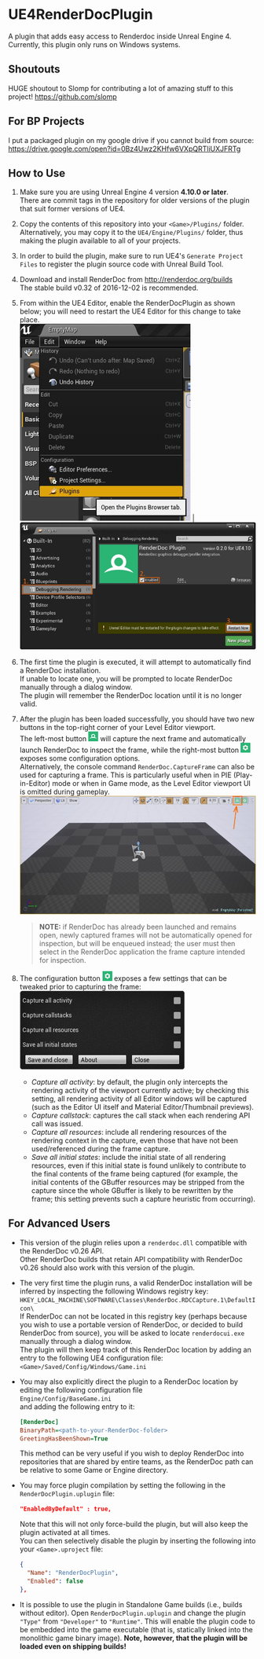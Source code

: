 UE4RenderDocPlugin
==================

A plugin that adds easy access to Renderdoc inside Unreal Engine 4.  
Currently, this plugin only runs on Windows systems.

Shoutouts
----------

HUGE shoutout to Slomp for contributing a lot of amazing stuff to this project!
https://github.com/slomp

For BP Projects
---------------
I put a packaged plugin on my google drive if you cannot build from source:
https://drive.google.com/open?id=0Bz4Uwz2KHfw6VXpQRTliUXJFRTg

How to Use
----------

1. Make sure you are using Unreal Engine 4 version **4.10.0 or later**.  
   There are commit tags in the repository for older versions of the plugin that suit former versions of UE4.

2. Copy the contents of this repository into your `<Game>/Plugins/` folder.  
   Alternatively, you may copy it to the `UE4/Engine/Plugins/` folder, thus making the plugin available to all of your projects.

3. In order to build the plugin, make sure to run UE4's `Generate Project Files` to register the plugin source code with Unreal Build Tool.

4. Download and install RenderDoc from http://renderdoc.org/builds  
   The stable build v0.32 of 2016-12-02 is recommended.

5. From within the UE4 Editor, enable the RenderDocPlugin as shown below; you will need to restart the UE4 Editor for this change to take place.  
   ![](doc/img/howto-plugin_menu.jpg) | ![](doc/img/howto-enable.jpg)

6. The first time the plugin is executed, it will attempt to automatically find a RenderDoc installation.  
   If unable to locate one, you will be prompted to locate RenderDoc manually through a dialog window.  
   The plugin will remember the RenderDoc location until it is no longer valid.

7. After the plugin has been loaded successfully, you should have two new buttons in the top-right corner of your Level Editor viewport.  
The left-most button ![](RenderDocPlugin/Resources/Icon20.png) will capture the next frame and automatically launch RenderDoc to inspect the frame, while the right-most button ![](RenderDocPlugin/Resources/SettingsIcon20.png) exposes some configuration options.  
Alternatively, the console command `RenderDoc.CaptureFrame` can also be used for capturing a frame. This is particularly useful when in PIE (Play-in-Editor) mode or when in Game mode, as the Level Editor viewport UI is omitted during gameplay.  
   ![](doc/img/howto-capture.jpg)  
   > **NOTE:** if RenderDoc has already been launched and remains open, newly captured frames will not be automatically opened for inspection, but will be enqueued instead; the user must then select in the RenderDoc application the frame capture intended for inspection.  

8. The configuration button ![](RenderDocPlugin/Resources/SettingsIcon20.png) exposes a few settings that can be tweaked prior to capturing the frame:  
![](doc/img/howto-settings.jpg)
   * _Capture all activity_: by default, the plugin only intercepts the rendering activity of the viewport currently active; by checking this setting, all rendering activity of all Editor windows will be captured (such as the Editor UI itself and Material Editor/Thumbnail previews).
   * _Capture callstack_: captures the call stack when each rendering API call was issued.
   * _Capture all resources_: include all rendering resources of the rendering context in the capture, even those that have not been used/referenced during the frame capture.
   * _Save all initial states_: include the initial state of all rendering resources, even if this initial state is found unlikely to contribute to the final contents of the frame being captured (for example, the initial contents of the GBuffer resources may be stripped from the capture since the whole GBuffer is likely to be rewritten by the frame; this setting prevents such a capture heuristic from occurring).


For Advanced Users
------------------

* This version of the plugin relies upon a `renderdoc.dll` compatible with the RenderDoc v0.26 API.  
  Other RenderDoc builds that retain API compatibility with RenderDoc v0.26 should also work with this version of the plugin.

* The very first time the plugin runs, a valid RenderDoc installation will be inferred by inspecting the following Windows registry key:  
  `HKEY_LOCAL_MACHINE\SOFTWARE\Classes\RenderDoc.RDCCapture.1\DefaultIcon\`  
If RenderDoc can not be located in this registry key (perhaps because you wish to use a portable version of RenderDoc, or decided to build RenderDoc from source), you will be asked to locate `renderdocui.exe` manually through a dialog window.  
The plugin will then keep track of this RenderDoc location by adding an entry to the following UE4 configuration file:  
  `<Game>/Saved/Config/Windows/Game.ini`

* You may also explicitly direct the plugin to a RenderDoc location by editing the following configuration file  
  `Engine/Config/BaseGame.ini`  
  and adding the following entry to it:  
  ````ini
  [RenderDoc]
  BinaryPath=<path-to-your-RenderDoc-folder>
  GreetingHasBeenShown=True
  ````
  This method can be very useful if you wish to deploy RenderDoc into repositories that are shared by entire teams, as the RenderDoc path can be relative to some Game or Engine directory.

* You may force plugin compilation by setting the following in the `RenderDocPlugin.uplugin` file:
  ```json
  "EnabledByDefault" : true,
  ```
  Note that this will not only force-build the plugin, but will also keep the plugin activated at all times.  
  You can then selectively disable the plugin by inserting the following into your `<Game>.uproject` file:
  ```json
  {
    "Name": "RenderDocPlugin",
    "Enabled": false
  },
  ```

* It is possible to use the plugin in Standalone Game builds (i.e., builds without editor). Open `RenderDocPlugin.uplugin` and change the plugin `"Type"` from `"Developer"` to `"Runtime"`. This will enable the plugin code to be embedded into the game executable (that is, statically linked into the monolithic game binary image). **Note, however, that the plugin will be loaded even on shipping builds!**
